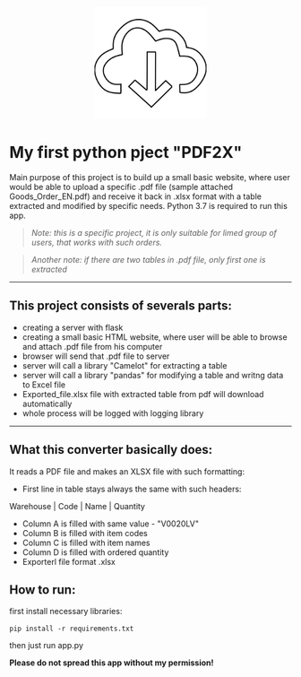 <p align="center">
   <img src="https://github.com/RyGintas/kcs_project/blob/master/static/images/logo.png" width="200">
</p>


# My first python pject "PDF2X"

Main purpose of this project is to build up a small basic website, where user would be able to upload a specific .pdf file (sample attached Goods_Order_EN.pdf) and receive it back in .xlsx format with a table extracted and modified by specific needs. Python 3.7 is required to run this app.


> *Note: this is a specific project, it is only suitable for limed group of users, that works with such orders.*

> *Another note: if there are two tables in .pdf file, only first one is extracted*

-------------------------------------------------------

## This project consists of severals parts:

- creating a server with flask
- creating a small basic HTML website, where user will be able to browse and attach .pdf file from his computer
- browser will send that .pdf file to server
- server will call a library "Camelot" for extracting a table
- server will call a library "pandas" for modifying a table and writng data to Excel file
- Exported_file.xlsx file with extracted table from pdf will download automatically
- whole process will be logged with logging library

--------------------------------------------------------

## What this converter basically does:

It reads a PDF file and makes an XLSX file with such formatting:

-	First line in table stays always the same with such headers:

Warehouse   | Code  | Name  | Quantity

-	Column A is filled with same value - "V0020LV"
-   Column B is filled with item codes
-   Column C is filled with item names
-   Column D is filled with ordered quantity
-   Exporterl file format .xlsx

## How to run:

first install necessary libraries:
```shell
pip install -r requirements.txt
```
then just run app.py

**Please do not spread this app without my permission!**
